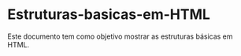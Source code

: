 # Estruturas-basicas-em-HTML
Este documento tem como objetivo mostrar as estruturas básicas em HTML.
